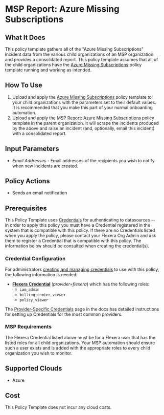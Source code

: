 # MSP Report: Azure Missing Subscriptions

## What It Does

This policy template gathers all of the "Azure Missing Subscriptions" incident data from the various child organizations of an MSP organization and provides a consolidated report. This policy template assumes that all of the child organizations have the [Azure Missing Subscriptions](https://github.com/flexera-public/policy_templates/tree/master/automation/azure/azure_missing_subscriptions/azure_missing_subscriptions.pt) policy template running and working as intended.

## How To Use

1. Upload and apply the [Azure Missing Subscriptions](https://github.com/flexera-public/policy_templates/tree/master/automation/azure/azure_missing_subscriptions/azure_missing_subscriptions.pt) policy template to your child organizations with the parameters set to their default values. It is recommended that you make this part of your normal onboarding automation.
2. Upload and apply the [MSP Report: Azure Missing Subscriptions](https://github.com/flexera-public/policy_templates/tree/master/automation/azure/azure_missing_subscriptions_msp/azure_missing_subscriptions_msp.pt) policy template in the parent organization. It will scrape the incidents produced by the above and raise an incident (and, optionally, email this incident) with a consolidated report.

## Input Parameters

- *Email Addresses* - Email addresses of the recipients you wish to notify when new incidents are created.

## Policy Actions

- Sends an email notification

## Prerequisites

This Policy Template uses [Credentials](https://docs.flexera.com/flexera/EN/Automation/ManagingCredentialsExternal.htm) for authenticating to datasources -- in order to apply this policy you must have a Credential registered in the system that is compatible with this policy. If there are no Credentials listed when you apply the policy, please contact your Flexera Org Admin and ask them to register a Credential that is compatible with this policy. The information below should be consulted when creating the credential(s).

### Credential Configuration

For administrators [creating and managing credentials](https://docs.flexera.com/flexera/EN/Automation/ManagingCredentialsExternal.htm) to use with this policy, the following information is needed:

- [**Flexera Credential**](https://docs.flexera.com/flexera/EN/Automation/ProviderCredentials.htm) (*provider=flexera*) which has the following roles:
  - `iam_admin`
  - `billing_center_viewer`
  - `policy_viewer`

The [Provider-Specific Credentials](https://docs.flexera.com/flexera/EN/Automation/ProviderCredentials.htm) page in the docs has detailed instructions for setting up Credentials for the most common providers.

### MSP Requirements

The Flexera Credential listed above must be for a Flexera user that has the listed roles for all child organizations. Your MSP automation should ensure such a user exists and is added with the appropriate roles to every child organization you wish to monitor.

## Supported Clouds

- Azure

## Cost

This Policy Template does not incur any cloud costs.

